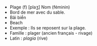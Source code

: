 - Plage (f)	[plaʒ]	Nom (féminin)	
- Bord de mer avec du sable.
- Bãi biển
- Beach
- Exemple : Ils se reposent sur la plage.
- Famille : plager (ancien français - rivage)
- Latin : *plagia* (rive)